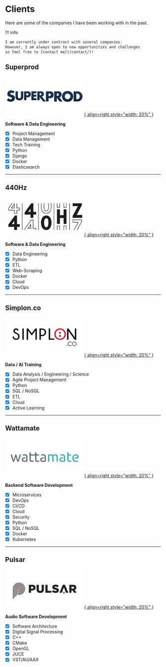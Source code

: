 # Clients

Here are some of the companies I have been working with in the past.

!!! info

    I am currently under contract with several companies.
    However, I am always open to new opportunities and challenges
    so feel free to [contact me](/contact/)!

## Superprod

[![Superprod Logo](../static/images/superprod.png){ align=right style="width: 20%" }](https://www.superprod.net "Superprod Website")

**Software & Data Engineering**

- [x] Project Management
- [x] Data Management
- [x] Tech Training
- [x] Python
- [x] Django
- [x] Docker
- [x] Elasticsearch

---

## 440Hz

[![440Hz Logo](../static/images/440hz.png){ align=right style="width: 20%" }](https://weare440.com "440Hz Website")

**Software & Data Engineering**

- [x] Data Engineering
- [x] Python
- [x] ETL
- [x] Web-Scraping
- [x] Docker
- [x] Cloud
- [x] DevOps

---

## Simplon.co

[![Simplon.co Logo](../static/images/simplon.png){ align=right style="width: 20%" }](https://simplon.co "Simplon.co Website")

**Data / AI Training**

- [x] Data Analysis / Engineering / Science
- [x] Agile Project Management
- [x] Python
- [x] SQL / NoSQL
- [x] ETL
- [x] Cloud
- [x] Active Learning

---

## Wattamate

[![Wattamate Logo](../static/images/wattamate.png){ align=right style="width: 20%" }](https://wattamate.com "Wattamate Website")

**Backend Software Development**

- [x] Microservices
- [x] DevOps
- [x] CI/CD
- [x] Cloud
- [x] Security
- [x] Python
- [x] SQL / NoSQL
- [x] Docker
- [x] Kubernetes

---

## Pulsar

[![Pulsar Logo](../static/images/pulsar.png){ align=right style="width: 20%" }](https://pulsar.audio "Pulsar Website")

**Audio Software Development**

- [x] Software Architecture
- [x] Digital Signal Processing
- [x] C++
- [x] CMake
- [x] OpenGL
- [x] JUCE
- [x] VST/AU/AAX
